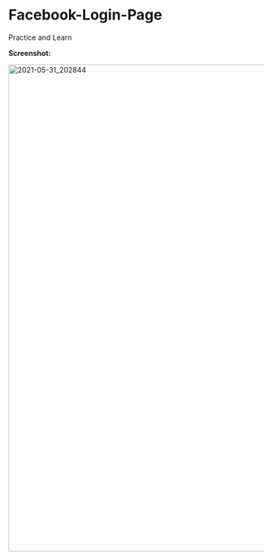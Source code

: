 # Facebook-Login-Page
Practice and Learn 

**Screenshot:**


<img width="960" alt="2021-05-31_202844" src="https://user-images.githubusercontent.com/78270149/120208057-ed55e880-c24e-11eb-8fad-05101a7eec8c.png">

